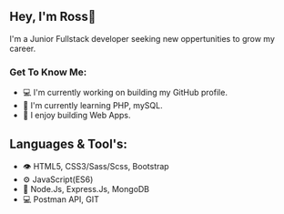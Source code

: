 ## Hey, I'm Ross👋

I'm a Junior Fullstack developer seeking new oppertunities to grow my career.

### Get To Know Me:
- 💻 I'm currently working on building my GitHub profile.
- 🌱 I'm currently learning PHP, mySQL.
- 🚀 I enjoy building Web Apps.

## Languages & Tool's:
- 👁️ HTML5, CSS3/Sass/Scss, Bootstrap
- ⚙️ JavaScript(ES6)
- 💽 Node.Js, Express.Js, MongoDB
- 💻 Postman API, GIT




